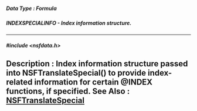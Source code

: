 ##### Data Type : Formula
##### INDEXSPECIALINFO - Index information structure.
---
##### #include <nsfdata.h>
**Description :**
Index information structure passed into NSFTranslateSpecial() to provide 
index-related information for certain @INDEX functions, if specified.
**See Also :**
[NSFTranslateSpecial](D:/md_files/NSFTranslateSpecial.md)
---
